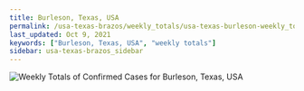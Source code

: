 ```yaml
---
title: Burleson, Texas, USA
permalink: /usa-texas-brazos/weekly_totals/usa-texas-burleson-weekly_totals.html
last_updated: Oct 9, 2021
keywords: ["Burleson, Texas, USA", "weekly totals"]
sidebar: usa-texas-brazos_sidebar
---
```


![Weekly Totals of Confirmed Cases for Burleson, Texas, USA](/covid_tracker/images/graphs/usa-texas-burleson-weekly_totals_graph.png)
